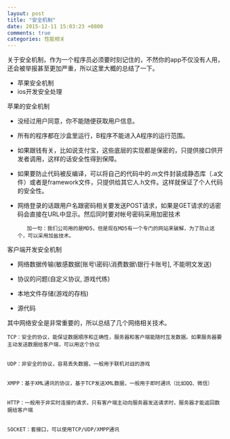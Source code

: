 ```yaml
---
layout: post
title: "安全机制"
date: 2015-12-11 15:03:23 +0800
comments: true
categories: 性能相关
---
```




关于安全机制，作为一个程序员必须要时刻记住的，不然你的app不仅没有人用，还会被举报甚至更加严重，所以这里大概的总结了一下。


* 苹果安全机制
* ios开发安全处理

<!--more-->


苹果的安全机制
+ 没经过用户同意，你不能随便获取用户信息。	+ 所有的程序都在沙盒里运行，B程序不能进入A程序的运行范围。	+ 如果跟钱有关，比如说支付宝，这些底层的实现都是保密的，只提供接口供开发者调用，这样的话安全性得到保障。	+ 如果要防止代码被反编译，可以将自己的代码中的.m文件封装成静态库（.a文件）或者是framework文件，只提供给其它人.h文件。这样就保证了个人代码的安全性。	+ 网络登录的话跟用户名跟密码相关要发送POST请求，如果是GET请求的话密码会直接在URL中显示。然后同时要对帐号密码采用加密技术
			 加一句：我们公司用的是MD5，但是现在MD5有一个专门的网站来破解，为了防止这个，可以采用加盐技术。
客户端开发安全机制+ 网络数据传输(敏感数据[账号\密码\消费数据\银行卡账号], 不能明文发送)+ 协议的问题(自定义协议, 游戏代练)+ 本地文件存储(游戏的存档)+ 源代码
其中网络安全是非常重要的，所以总结了几个网络相关技术。
	TCP：安全的协议，能保证数据顺序和正确性，服务器和客户端能随时互发数据。如果服务器要主动发送数据给客户端，可以用这个协议	
	UDP：非安全的协议，容易丢失数据，一般用于联机对战的游戏	
	XMPP：基于XML通讯的协议，基于TCP发送XML数据，一般用于即时通讯（比如QQ、微信）	
	HTTP：一般用于非实时连接的请求，只有客户端主动向服务器发送请求时，服务器才能返回数据给客户端	
	SOCKET：套接口，可以使用TCP/UDP/XMPP通讯